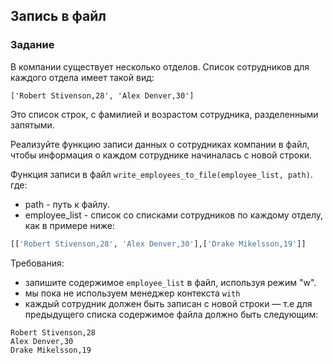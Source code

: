 
## Запись в файл

<h3 class="task">Задание</h3>

В компании существует несколько отделов. Список сотрудников для каждого отдела имеет такой вид:

```
['Robert Stivenson,28', 'Alex Denver,30']
```

Это список строк, с фамилией и возрастом сотрудника, разделенными запятыми.

Реализуйте функцию записи данных о сотрудниках компании в файл, чтобы информация о каждом сотруднике начиналась с новой строки.

Функция записи в файл `write_employees_to_file(employee_list, path)`. где:

- path - путь к файлу.
- employee_list - список со списками сотрудников по каждому отделу, как в примере ниже:

```python
[['Robert Stivenson,28', 'Alex Denver,30'],['Drake Mikelsson,19']]
```

Требования:

- запишите содержимое `employee_list` в файл, используя режим "w".
- мы пока не используем менеджер контекста `with`
- каждый сотрудник должен быть записан с новой строки &mdash; т.е для предыдущего списка содержимое файла должно быть следующим:

```
Robert Stivenson,28
Alex Denver,30
Drake Mikelsson,19
```